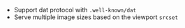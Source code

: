 - Support dat protocol with `.well-known/dat`
- Serve multiple image sizes based on the viewport `srcset`

